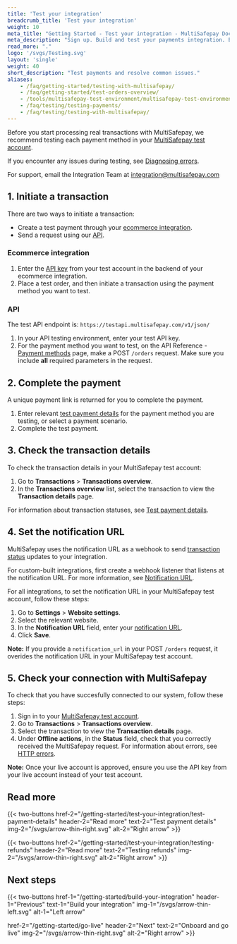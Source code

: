 ```yaml
---
title: 'Test your integration'
breadcrumb_title: 'Test your integration'
weight: 10
meta_title: "Getting Started - Test your integration - MultiSafepay Docs"
meta_description: "Sign up. Build and test your payments integration. Explore our products and services. Use our API Reference, SDKs, and wrappers. Get support."
read_more: "."
logo: '/svgs/Testing.svg'
layout: 'single'
weight: 40
short_description: "Test payments and resolve common issues."
aliases:
    - /faq/getting-started/testing-with-multisafepay/
    - /faq/getting-started/test-orders-overview/
    - /tools/multisafepay-test-environment/multisafepay-test-environment/
    - /faq/testing/testing-payments/
    - /faq/testing/testing-with-multisafepay/
---
```


Before you start processing real transactions with MultiSafepay, we recommend testing each payment method in your [MultiSafepay test account](https://testmerchant.multisafepay.com/).

If you encounter any issues during testing, see [Diagnosing errors](/developer/errors-explained/diagnosing-errors/).

For support, email the Integration Team at <integration@multisafepay.com>

## 1. Initiate a transaction

There are two ways to initiate a transaction:

- Create a test payment through your [ecommerce integration](/integrations/).
- Send a request using our [API](/api/).

### Ecommerce integration

1. Enter the [API key](/getting-started/set-up-your-account/user-guide/viewing-your-api-key/) from your test account in the backend of your ecommerce integration.
2. Place a test order, and then initiate a transaction using the payment method you want to test.

### API

The test API endpoint is: `https://testapi.multisafepay.com/v1/json/`

1. In your API testing environment, enter your test API key.
2. For the payment method you want to test, on the API Reference - [Payment methods](/api/#payment-methods) page, make a POST `/orders` request. Make sure you include __all__ required parameters in the request.

## 2. Complete the payment

A unique payment link is returned for you to complete the payment.

1. Enter relevant [test payment details](/faq/getting-started/test-payment-details/) for the payment method you are testing, or select a payment scenario.
2. Complete the test payment.

## 3. Check the transaction details

To check the transaction details in your MultiSafepay test account:

1. Go to **Transactions** > **Transactions overview**.
2. In the **Transactions overview** list, select the transaction to view the **Transaction details** page. 

For information about transaction statuses, see [Test payment details](/faq/getting-started/test-payment-details/).

## 4. Set the notification URL

MultiSafepay uses the notification URL as a webhook to send [transaction status](/api/multisafepay-statuses/) updates to your integration.

For custom-built integrations, first create a webhook listener that listens at the notification URL. For more information, see [Notification URL](/developer/api/notification-url/).

For all integrations, to set the notification URL in your MultiSafepay test account, follow these steps:

1. Go to __Settings__ > __Website settings__.
2. Select the relevant website.
3. In the __Notification URL__ field, enter your [notification URL](/tools/multisafepay-control/setting-your-notification-url/).
4. Click __Save__.

__Note:__ If you provide a `notification_url` in your POST `/orders` request, it overides the notification URL in your MultiSafepay test account. 

## 5. Check your connection with MultiSafepay

To check that you have succesfully connected to our system, follow these steps:

1. Sign in to your [MultiSafepay test account](https://testmerchant.multisafepay.com/).
2. Go to **Transactions** > **Transactions overview**.
3. Select the transaction to view the **Transaction details** page.
4. Under __Offline actions__, in the __Status__ field, check that you correctly received the MultiSafepay request. For information about errors, see [HTTP errors](/developer/errors-explained/http-errors/).

**Note:** Once your live account is approved, ensure you use the API key from your live account instead of your test account.

## Read more

{{< two-buttons href-2="/getting-started/test-your-integration/test-payment-details" header-2="Read more" text-2="Test payment details" img-2="/svgs/arrow-thin-right.svg" alt-2="Right arrow" >}}

{{< two-buttons href-2="/getting-started/test-your-integration/testing-refunds" header-2="Read more" text-2="Testing refunds" img-2="/svgs/arrow-thin-right.svg" alt-2="Right arrow" >}}

## Next steps

{{< two-buttons
href-1="/getting-started/build-your-integration" header-1="Previous" text-1="Build your integration" img-1="/svgs/arrow-thin-left.svg" alt-1="Left arrow" 

href-2="/getting-started/go-live" header-2="Next" text-2="Onboard and go live" img-2="/svgs/arrow-thin-right.svg" alt-2="Right arrow" >}}